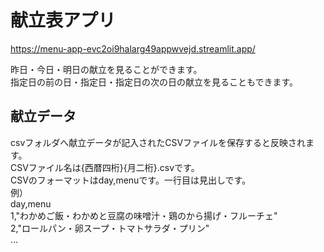 # 献立表アプリ
https://menu-app-evc2oi9halarg49appwvejd.streamlit.app/

昨日・今日・明日の献立を見ることができます。  
指定日の前の日・指定日・指定日の次の日の献立を見ることもできます。

## 献立データ
csvフォルダへ献立データが記入されたCSVファイルを保存すると反映されます。  
CSVファイル名は{西暦四桁}{月二桁}.csvです。  
CSVのフォーマットはday,menuです。一行目は見出しです。  
例）  
day,menu  
1,"わかめご飯・わかめと豆腐の味噌汁・鶏のから揚げ・フルーチェ"  
2,"ロールパン・卵スープ・トマトサラダ・プリン"  
…  